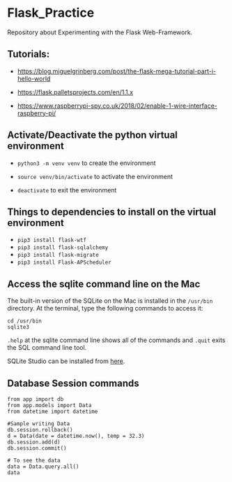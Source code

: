 # Flask_Practice

Repository about Experimenting with the Flask Web-Framework.

## Tutorials:

- https://blog.miguelgrinberg.com/post/the-flask-mega-tutorial-part-i-hello-world

- https://flask.palletsprojects.com/en/1.1.x

- https://www.raspberrypi-spy.co.uk/2018/02/enable-1-wire-interface-raspberry-pi/


## Activate/Deactivate the python virtual environment
- `python3 -m venv venv` to create the environment

- `source venv/bin/activate` to activate the environment

- `deactivate` to exit the environment

## Things to dependencies to install on the virtual environment

- `pip3 install flask-wtf`
- `pip3 install flask-sqlalchemy`
- `pip3 install flask-migrate`
- `pip3 install Flask-APScheduler`

## Access the sqlite command line on the Mac

The built-in version of the SQLite on the Mac is installed in the `/usr/bin` directory.  At the terminal, type the following commands to access it:

```
cd /usr/bin
sqlite3
```
`.help` at the sqlite command line shows all of the commands and `.quit` exits the SQL command line tool.

SQLite Studio can be installed from [here](https://sqlitestudio.pl/index.rvt).

## Database Session commands

```
from app import db
from app.models import Data
from datetime import datetime

#Sample writing Data
db.session.rollback()
d = Data(date = datetime.now(), temp = 32.3)
db.session.add(d)
db.session.commit()

# To see the data
data = Data.query.all()
data
```
